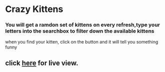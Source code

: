 # Crazy Kittens
###  You will get a ramdon set of kittens on every refresh,type your letters into the searchbox to filter down the available kittens
when you find your kitten, click on the button and it will tell you something funny

## **click [here]( https://alex-huxd.github.io/crazyKittens/) for live view.**
